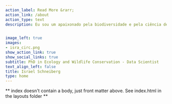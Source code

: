 ```yaml
---
action_label: Read More &rarr;
action_link: /about
action_type: text
description: Eu sou um apaixonado pela biodiversidade e pela ciência de dados. Minha pesquisa procura entender como as interações mutualísticas são estruturadas no Antropoceno ponderando aspectos funcionais e filogenéticos dessas interações. Eu utilizo ferramentas como a modelagem estatística, sensoriamento remoto e a ecologia de paisagens para auxiliar as minhas investigações.


image_left: true
images:
- isra_circ.png
show_action_link: true
show_social_links: true
subtitle: PhD in Ecology and Wildlife Conservation - Data Scientist
text_align_left: false
title: Israel Schneiberg
type: home
---
```


** index doesn't contain a body, just front matter above.
See index.html in the layouts folder **

